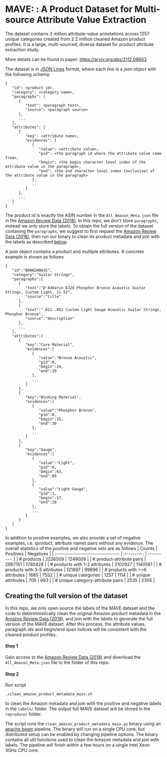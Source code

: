 # MAVE: : A Product Dataset for Multi-source Attribute Value Extraction
The dataset contains 3 million attribute-value annotations across 1257 unique categories created from 2.2 million cleaned Amazon product profiles. It is a large, multi-sourced, diverse dataset for product attribute extraction study.

More details can be found in paper: https://arxiv.org/abs/2112.08663

The dataset is in [JSON Lines](https://jsonlines.org/) format, where each line is a json object with the following schema:
```
{
   "id": <product id>,
   "category": <category name>,
   "paragraphs": [
      {
         "text": <paragraph text>,
         "source": <paragraph source>
      },
      ...
   ],
   "attributes": [
      {
         "key": <attribute name>,
         "evidences": [
            {
               "value": <attribute value>,
               "pid": <the paragraph id where the attribute value come from>,
               "begin": <the begin character level index of the attribute value in the paragraph>,
               "end": <the end character level index (exclusive) of the attribute value in the paragraph>
            },
            ...
         ]
      },
      ...
   ]
}
```
The product id is exactly the ASIN number in the `All_Amazon_Meta.json` file in the [Amazon Review Data (2018)](https://nijianmo.github.io/amazon/index.html). In this repo, we don't store `paragraphs`, instead we only store the labels. To obtain the full version of the dataset contaning the `paragraphs`, we suggest to first request the [Amazon Review Data (2018)](https://nijianmo.github.io/amazon/index.html), then run our binary to clean its product metadata and join with the labels as described [below](#creating-the-full-version-of-the-dataset).

A json object contains a product and multiple attributes. A concrete example is shown as follows
```
{
   "id":"B0002H0A3S",
   "category":"Guitar Strings",
   "paragraphs":[
      {
         "text":"D'Addario EJ26 Phosphor Bronze Acoustic Guitar Strings, Custom Light, 11-52",
         "source":"title"
      },
      {
         "text":".011-.052 Custom Light Gauge Acoustic Guitar Strings, Phosphor Bronze",
         "source":"description"
      },
      ...
   ],
   "attributes":[
      {
         "key":"Core Material",
         "evidences":[
            {
               "value":"Bronze Acoustic",
               "pid":0,
               "begin":24,
               "end":39
            },
            ...
         ]
      },
      {
         "key":"Winding Material",
         "evidences":[
            {
               "value":"Phosphor Bronze",
               "pid":0,
               "begin":15,
               "end":30
            },
            ...
         ]
      },
      {
         "key":"Gauge",
         "evidences":[
            {
               "value":"Light",
               "pid":0,
               "begin":63,
               "end":68
            },
            {
               "value":"Light Gauge",
               "pid":1,
               "begin":17,
               "end":28
            },
            ...
         ]
      }
   ]
}
```

In addition to positive examples, we also provide a set of negative examples, i.e. (product, attribute name) pairs without any evidence. The overall statistics of the positive and negative sets are as follows
| Counts                            | Positives   | Negatives   |
| :-------------------------------: | :---------: | :---------: |
| # products                        | 2226509     | 1248009     |
| # product-attribute pairs         | 2987151     | 1780428     |
| # products with 1-2 attributes    | 2102927     | 1140561     |
| # products with 3-5 attributes    | 121897      | 99896       |
| # products with >=6 attributes    | 1685        | 7552        |
| # unique categories               | 1257        | 1114        |
| # unique attributes               | 705         | 693         |
| # unique category-attribute pairs | 2535        | 2305        |

## Creating the full version of the dataset
In this repo, we only open source the labels of the MAVE dataset and the code to deterministically clean the original Amazon product metadata in the [Amazon Review Data (2018)](https://nijianmo.github.io/amazon/index.html), and join with the labels to generate the full version of the MAVE dataset. After this process, the attribute values, paragraph ids and begin/end span indices will be consistent with the cleaned product profiles.

#### Step 1
Gain access to the [Amazon Review Data (2018)](https://nijianmo.github.io/amazon/index.html) and download the `All_Amazon_Meta.json` file to the folder of this repo.
#### Step 2
Run script
```
./clean_amazon_product_metadata_main.sh
```
to clean the Amazon metadata and join with the positive and negative labels in the `labels/` folder.
The output full MAVE dataset will be stored in the `reproduce/` folder.

The script runs the `clean_amazon_product_metadata_main.py` binary using an [apache beam](https://beam.apache.org/) pipeline. The binary will run on a single CPU core, but distributed setup can be enabled by changing pipeline options. The binary contains all util functions used to clean the Amazon metadata and join with labels. The pipeline will finish within a few hours on a single Intel Xeon 3GHz CPU core.
